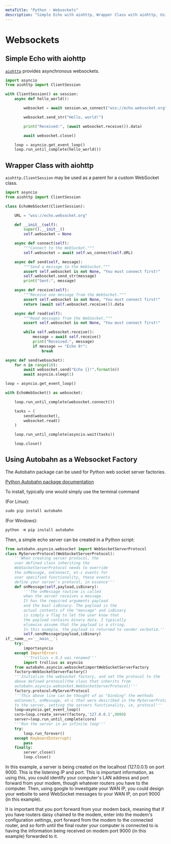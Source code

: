 ```yaml
---
metaTitle: "Python - Websockets"
description: "Simple Echo with aiohttp, Wrapper Class with aiohttp, Using Autobahn as a Websocket Factory"
---
```


# Websockets




## Simple Echo with aiohttp


[`aiohttp`](http://aiohttp.readthedocs.io/) provides asynchronous websockets.

```py
import asyncio
from aiohttp import ClientSession

with ClientSession() as session:
    async def hello_world():

        websocket = await session.ws_connect("wss://echo.websocket.org")

        websocket.send_str("Hello, world!")

        print("Received:", (await websocket.receive()).data)

        await websocket.close()

    loop = asyncio.get_event_loop()
    loop.run_until_complete(hello_world())

```



## Wrapper Class with aiohttp


`aiohttp.ClientSession` may be used as a parent for a custom WebSocket class.

```py
import asyncio
from aiohttp import ClientSession

class EchoWebSocket(ClientSession):

    URL = "wss://echo.websocket.org"

    def __init__(self):
        super().__init__()
        self.websocket = None

    async def connect(self):
        """Connect to the WebSocket."""
        self.websocket = await self.ws_connect(self.URL)

    async def send(self, message):
        """Send a message to the WebSocket."""
        assert self.websocket is not None, "You must connect first!"
        self.websocket.send_str(message)
        print("Sent:", message)

    async def receive(self):
        """Receive one message from the WebSocket."""
        assert self.websocket is not None, "You must connect first!"
        return (await self.websocket.receive()).data

    async def read(self):
        """Read messages from the WebSocket."""
        assert self.websocket is not None, "You must connect first!"

        while self.websocket.receive():
            message = await self.receive()
            print("Received:", message)
            if message == "Echo 9!":
                break

async def send(websocket):
    for n in range(10):
        await websocket.send("Echo {}!".format(n))
        await asyncio.sleep(1)

loop = asyncio.get_event_loop()

with EchoWebSocket() as websocket:

    loop.run_until_complete(websocket.connect())

    tasks = (
        send(websocket),
        websocket.read()
    )

    loop.run_until_complete(asyncio.wait(tasks))

    loop.close()

```



## Using Autobahn as a Websocket Factory


The Autobahn package can be used for Python web socket server factories.

[Python Autobahn package documentation](http://autobahn.ws/python/)

To install, typically one would simply use the terminal command

(For Linux):

```py
sudo pip install autobahn

```

(For Windows):

```py
python -m pip install autobahn

```

Then, a simple echo server can be created in a Python script:

```py
from autobahn.asyncio.websocket import WebSocketServerProtocol
class MyServerProtocol(WebSocketServerProtocol):
    '''When creating server protocol, the
    user defined class inheriting the 
    WebSocketServerProtocol needs to override
    the onMessage, onConnect, et-c events for 
    user specified functionality, these events 
    define your server's protocol, in essence'''
    def onMessage(self,payload,isBinary):
        '''The onMessage routine is called 
        when the server receives a message.
        It has the required arguments payload 
        and the bool isBinary. The payload is the 
        actual contents of the "message" and isBinary
        is simply a flag to let the user know that 
        the payload contains binary data. I typically 
        elsewise assume that the payload is a string.
        In this example, the payload is returned to sender verbatim.'''
        self.sendMessage(payload,isBinary)
if__name__=='__main__':
    try:
        importasyncio
    except ImportError:
        '''Trollius = 0.3 was renamed'''
        import trollius as asyncio
    from autobahn.asyncio.websocketimportWebSocketServerFactory
    factory=WebSocketServerFactory()
    '''Initialize the websocket factory, and set the protocol to the 
    above defined protocol(the class that inherits from 
    autobahn.asyncio.websocket.WebSocketServerProtocol)'''
    factory.protocol=MyServerProtocol
    '''This above line can be thought of as "binding" the methods
    onConnect, onMessage, et-c that were described in the MyServerProtocol class
    to the server, setting the servers functionality, ie, protocol'''
    loop=asyncio.get_event_loop()
    coro=loop.create_server(factory,'127.0.0.1',9000)
    server=loop.run_until_complete(coro)
    '''Run the server in an infinite loop'''
    try:
        loop.run_forever()
    except KeyboardInterrupt:
        pass
    finally:
        server.close()
        loop.close()

```

In this example, a server is being created on the localhost (127.0.0.1) on port 9000. This is the listening IP and port. This is important information, as using this, you could identify your computer's LAN address and port forward from your modem, though whatever routers you have to the computer. Then, using google to investigate your WAN IP, you could design your website to send WebSocket messages to your WAN IP, on port 9000 (in this example).

It is important that you port forward from your modem back, meaning that if you have routers daisy chained to the modem, enter into the modem's configuration settings, port forward from the modem to the connected router, and so forth until the final router your computer is connected to is having the information being received on modem port 9000 (in this example) forwarded to it.

